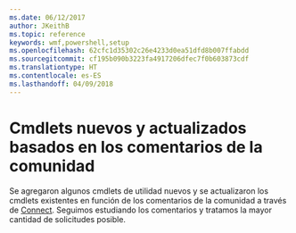```yaml
---
ms.date: 06/12/2017
author: JKeithB
ms.topic: reference
keywords: wmf,powershell,setup
ms.openlocfilehash: 62cfc1d35302c26e4233d0ea51dfd8b007ffabdd
ms.sourcegitcommit: cf195b090b3223fa4917206dfec7f0b603873cdf
ms.translationtype: HT
ms.contentlocale: es-ES
ms.lasthandoff: 04/09/2018
---
```

# <a name="new-and-updated-cmdlets-based-on-community-feedback"></a>Cmdlets nuevos y actualizados basados en los comentarios de la comunidad
Se agregaron algunos cmdlets de utilidad nuevos y se actualizaron los cmdlets existentes en función de los comentarios de la comunidad a través de [Connect](https://connect.microsoft.com/powershell). Seguimos estudiando los comentarios y tratamos la mayor cantidad de solicitudes posible.